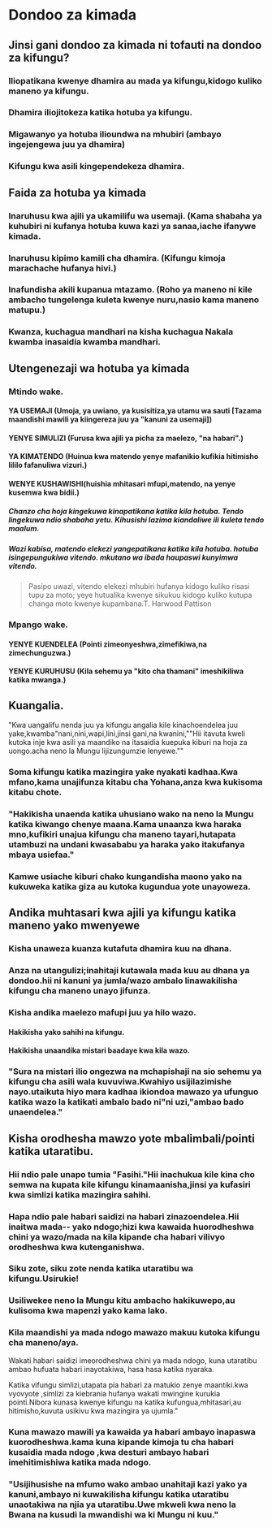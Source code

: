 # Dondoo za kimada

## Jinsi gani dondoo za kimada ni tofauti na dondoo za kifungu?

### Iliopatikana kwenye dhamira au mada ya kifungu,kidogo kuliko maneno ya kifungu.

### Dhamira iliojitokeza katika hotuba ya kifungu.

### Migawanyo ya hotuba ilioundwa na mhubiri (ambayo ingejengewa juu ya dhamira)

### Kifungu kwa asili kingependekeza dhamira.

## Faida za hotuba ya kimada

### Inaruhusu kwa ajili ya ukamilifu wa usemaji. (Kama shabaha ya kuhubiri ni kufanya hotuba kuwa kazi ya sanaa,iache ifanywe kimada.

### Inaruhusu kipimo kamili cha dhamira. (Kifungu kimoja marachache hufanya hivi.)

### Inafundisha akili kupanua mtazamo. (Roho ya maneno ni kile ambacho tungelenga kuleta kwenye nuru,nasio kama maneno matupu.)

### Kwanza, kuchagua mandhari na kisha kuchagua Nakala kwamba inasaidia kwamba mandhari.

## Utengenezaji wa hotuba ya kimada

### Mtindo wake.

#### YA USEMAJI (Umoja, ya uwiano, ya kusisitiza,ya utamu wa sauti \[Tazama maandishi mawili ya kiingereza juu ya \"kanuni za usemaji\])

#### YENYE SIMULIZI (Furusa kwa ajili ya picha za maelezo, \"na habari\".)

#### YA KIMATENDO (Huinua kwa matendo yenye mafanikio kufikia hitimisho lililo fafanuliwa vizuri.)

#### WENYE KUSHAWISHI(huishia mhitasari mfupi,matendo, na yenye kusemwa kwa bidii.)

##### Chanzo cha hoja kingekuwa kinapatikana katika kila hotuba. Tendo lingekuwa ndio shabaha yetu. Kihusishi lazima kiandaliwe ili kuleta tendo maalum.

##### Wazi kabisa, matendo elekezi yangepatikana katika kila hotuba. hotuba isingepungukiwa vitendo. mkutano wa ibada haupaswi kunyimwa vitendo.

> Pasipo uwazi, vitendo elekezi mhubiri hufanya kidogo kuliko risasi
> tupu za moto; yeye hutualika kwenye sikukuu kidogo kuliko kutupa
> changa moto kwenye kupambana.T. Harwood Pattison

### Mpango wake.

#### YENYE KUENDELEA (Pointi zimeonyeshwa,zimefikiwa,na zimechunguzwa.)

#### YENYE KURUHUSU (Kila sehemu ya \"kito cha thamani\" imeshikiliwa katika mwanga.)

## Kuangalia.

\"Kwa uangalifu nenda juu ya kifungu angalia kile kinachoendelea juu
yake,kwamba\"nani,nini,wapi,lini,jinsi gani,na kwanini,\"\"Hii itavuta
kweli kutoka inje kwa asili ya maandiko na itasaidia kuepuka kiburi na
hoja za uongo.acha neno la Mungu lijizungumzie lenyewe.\"\"

### Soma kifungu katika mazingira yake nyakati kadhaa.Kwa mfano,kama unajifunza kitabu cha Yohana,anza kwa kukisoma kitabu chote.

### \"Hakikisha unaenda katika uhusiano wako na neno la Mungu katika kiwango chenye maana.Kama unaanza kwa haraka mno,kufikiri unajua kifungu cha maneno tayari,hutapata utambuzi na undani kwasababu ya haraka yako itakufanya mbaya usiefaa.\"

### Kamwe usiache kiburi chako kungandisha maono yako na kukuweka katika giza au kutoka kugundua yote unayoweza.

## Andika muhtasari kwa ajili ya kifungu katika maneno yako mwenyewe

### Kisha unaweza kuanza kutafuta dhamira kuu na dhana.

### Anza na utangulizi;inahitaji kutawala mada kuu au dhana ya dondoo.hii ni kanuni ya jumla/wazo ambalo linawakilisha kifungu cha maneno unayo jifunza.

### Kisha andika maelezo mafupi juu ya hilo wazo.

#### Hakikisha yako sahihi na kifungu.

#### Hakikisha unaandika mistari baadaye kwa kila wazo.

### \"Sura na mistari ilio ongezwa na mchapishaji na sio sehemu ya kifungu cha asili wala kuvuviwa.Kwahiyo usijilazimishe nayo.utaikuta hiyo mara kadhaa ikiondoa mawazo ya ufunguo katika wazo la katikati ambalo bado ni\"ni uzi,\"ambao bado unaendelea.\"

## Kisha orodhesha mawzo yote mbalimbali/pointi katika utaratibu.

### Hii ndio pale unapo tumia \"Fasihi.\"Hii inachukua kile kina cho semwa na kupata kile kifungu kinamaanisha,jinsi ya kufasiri kwa simlizi katika mazingira sahihi.

### Hapa ndio pale habari saidizi na habari zinazoendelea.Hii inaitwa mada-- yako ndogo;hizi kwa kawaida huorodheshwa chini ya wazo/mada na kila kipande cha habari vilivyo orodheshwa kwa kutenganishwa.

### Siku zote, siku zote nenda katika utaratibu wa kifungu.Usirukie!

### Usiliwekee neno la Mungu kitu ambacho hakikuwepo,au kulisoma kwa mapenzi yako kama lako.

### Kila maandishi ya mada ndogo mawazo makuu kutoka kifungu cha maneno/aya.

Wakati habari saidizi imeorodheshwa chini ya mada ndogo, kuna utaratibu
ambao hufuata habari inayotakiwa, hasa hasa katika nyaraka.

Katika vifungu simlizi,utapata pia habari za matukio zenye maantiki.kwa
vyovyote ,simlizi za kiebrania hufanya wakati mwingine kurukia
pointi.Nibora kunasa kwenye kifungu na katika kufungua,mhitasari,au
hitimisho,kuvuta usikivu kwa mazingira ya ujumla.\"

### Kuna mawazo mawili ya kawaida ya habari ambayo inapaswa kuorodheshwa.kama kuna kipande kimoja tu cha habari kusaidia mada ndogo ,kwa desturi ambayo habari imehitimishiwa katika mada ndogo.

### \"Usijihusishe na mfumo wako ambao unahitaji kazi yako ya kanuni,ambayo ni kuwakilisha kifungu katika utaratibu unaotakiwa na njia ya utaratibu.Uwe mkweli kwa neno la Bwana na kusudi la mwandishi wa ki Mungu ni kuu.\"
